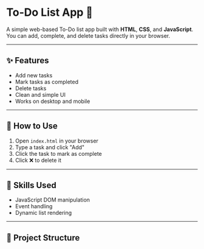 # To-Do List App 📝

A simple web-based To-Do list app built with **HTML**, **CSS**, and **JavaScript**.  
You can add, complete, and delete tasks directly in your browser.

---

## ✨ Features

- Add new tasks
- Mark tasks as completed
- Delete tasks
- Clean and simple UI
- Works on desktop and mobile

---

## 🚀 How to Use

1. Open `index.html` in your browser
2. Type a task and click "Add"
3. Click the task to mark as complete
4. Click ❌ to delete it

---

## 🧠 Skills Used

- JavaScript DOM manipulation
- Event handling
- Dynamic list rendering

---

## 📁 Project Structure

